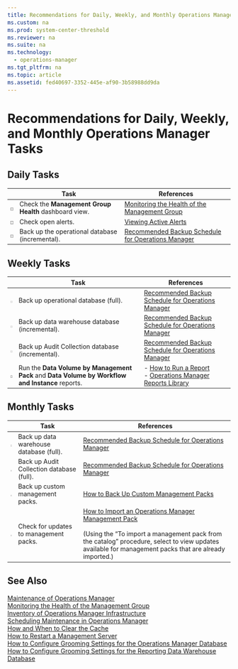 ```yaml
---
title: Recommendations for Daily, Weekly, and Monthly Operations Manager Tasks
ms.custom: na
ms.prod: system-center-threshold
ms.reviewer: na
ms.suite: na
ms.technology: 
  - operations-manager
ms.tgt_pltfrm: na
ms.topic: article
ms.assetid: fed40697-3352-445e-af90-3b58988dd9da
---
```

# Recommendations for Daily, Weekly, and Monthly Operations Manager Tasks
  
## Daily Tasks  
  
||Task|References|  
|-|--------|--------------|  
|![Checklist box](../../om/manage/media/ChecklistBox.gif "ChecklistBox")|Check the **Management Group Health** dashboard view.|[Monitoring the Health of the Management Group](../../om/manage/Monitoring-the-Health-of-the-Management-Group.md)|  
|![Checklist box](../../om/manage/media/ChecklistBox.gif "ChecklistBox")|Check open alerts.|[Viewing Active Alerts](../../om/manage/Viewing-Active-Alerts.md)|  
|![Checklist box](../../om/manage/media/ChecklistBox.gif "ChecklistBox")|Back up the operational database \(incremental\).|[Recommended Backup Schedule for Operations Manager](http://go.microsoft.com/fwlink/p/?LinkId=235884)|  
  
## Weekly Tasks  
  
||Task|References|  
|-|--------|--------------|  
|![Checklist box](../../om/manage/media/ChecklistBox.gif "ChecklistBox")|Back up operational database \(full\).|[Recommended Backup Schedule for Operations Manager](http://go.microsoft.com/fwlink/p/?LinkId=235884)|  
|![Checklist box](../../om/manage/media/ChecklistBox.gif "ChecklistBox")|Back up data warehouse database \(incremental\).|[Recommended Backup Schedule for Operations Manager](http://go.microsoft.com/fwlink/p/?LinkId=235884)|  
|![Checklist box](../../om/manage/media/ChecklistBox.gif "ChecklistBox")|Back up Audit Collection database \(incremental\).|[Recommended Backup Schedule for Operations Manager](http://go.microsoft.com/fwlink/p/?LinkId=235884)|  
|![Checklist box](../../om/manage/media/ChecklistBox.gif "ChecklistBox")|Run the **Data Volume by Management Pack** and **Data Volume by Workflow and Instance** reports.|-   [How to Run a Report](../../om/manage/How-to-Run-a-Report.md)<br />-   [Operations Manager Reports Library](../../om/manage/Operations-Manager-Reports-Library.md)|  
  
## Monthly Tasks  
  
||Task|References|  
|-|--------|--------------|  
|![Checklist box](../../om/manage/media/ChecklistBox.gif "ChecklistBox")|Back up data warehouse database \(full\).|[Recommended Backup Schedule for Operations Manager](http://go.microsoft.com/fwlink/p/?LinkId=235884)|  
|![Checklist box](../../om/manage/media/ChecklistBox.gif "ChecklistBox")|Back up Audit Collection database \(full\).|[Recommended Backup Schedule for Operations Manager](http://go.microsoft.com/fwlink/p/?LinkId=235884)|  
|![Checklist box](../../om/manage/media/ChecklistBox.gif "ChecklistBox")|Back up custom management packs.|[How to Back Up Custom Management Packs](http://go.microsoft.com/fwlink/p/?LinkId=235893)|  
|![Checklist box](../../om/manage/media/ChecklistBox.gif "ChecklistBox")|Check for updates to management packs.|[How to Import an Operations Manager Management Pack](../../om/manage/How-to-Import-an-Operations-Manager-Management-Pack.md)<br /><br />\(Using the “To import a management pack from the catalog” procedure, select to view updates available for management packs that are already imported.\)|  
  
## See Also  
[Maintenance of Operations Manager](../../om/manage/Maintenance-of-Operations-Manager.md)  
[Monitoring the Health of the Management Group](../../om/manage/Monitoring-the-Health-of-the-Management-Group.md)  
[Inventory of Operations Manager Infrastructure](../../om/manage/Inventory-of-Operations-Manager-Infrastructure.md)  
[Scheduling Maintenance in Operations Manager](../../om/manage/Scheduling-Maintenance-in-Operations-Manager.md)  
[How and When to Clear the Cache](../../om/manage/How-and-When-to-Clear-the-Cache.md)  
[How to Restart a Management Server](../../om/manage/How-to-Restart-a-Management-Server.md)  
[How to Configure Grooming Settings for the Operations Manager Database](../../om/manage/How-to-Configure-Grooming-Settings-for-the-Operations-Manager-Database.md)  
[How to Configure Grooming Settings for the Reporting Data Warehouse Database](../../om/manage/How-to-Configure-Grooming-Settings-for-the-Reporting-Data-Warehouse-Database.md)  
  

